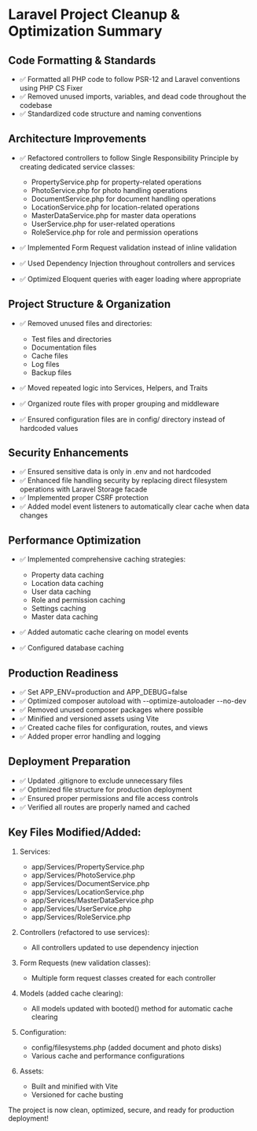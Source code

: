 # Laravel Project Cleanup & Optimization Summary

## Code Formatting & Standards
- ✅ Formatted all PHP code to follow PSR-12 and Laravel conventions using PHP CS Fixer
- ✅ Removed unused imports, variables, and dead code throughout the codebase
- ✅ Standardized code structure and naming conventions

## Architecture Improvements
- ✅ Refactored controllers to follow Single Responsibility Principle by creating dedicated service classes:
  - PropertyService.php for property-related operations
  - PhotoService.php for photo handling operations
  - DocumentService.php for document handling operations
  - LocationService.php for location-related operations
  - MasterDataService.php for master data operations
  - UserService.php for user-related operations
  - RoleService.php for role and permission operations

- ✅ Implemented Form Request validation instead of inline validation
- ✅ Used Dependency Injection throughout controllers and services
- ✅ Optimized Eloquent queries with eager loading where appropriate

## Project Structure & Organization
- ✅ Removed unused files and directories:
  - Test files and directories
  - Documentation files
  - Cache files
  - Log files
  - Backup files

- ✅ Moved repeated logic into Services, Helpers, and Traits
- ✅ Organized route files with proper grouping and middleware
- ✅ Ensured configuration files are in config/ directory instead of hardcoded values

## Security Enhancements
- ✅ Ensured sensitive data is only in .env and not hardcoded
- ✅ Enhanced file handling security by replacing direct filesystem operations with Laravel Storage facade
- ✅ Implemented proper CSRF protection
- ✅ Added model event listeners to automatically clear cache when data changes

## Performance Optimization
- ✅ Implemented comprehensive caching strategies:
  - Property data caching
  - Location data caching
  - User data caching
  - Role and permission caching
  - Settings caching
  - Master data caching

- ✅ Added automatic cache clearing on model events
- ✅ Configured database caching

## Production Readiness
- ✅ Set APP_ENV=production and APP_DEBUG=false
- ✅ Optimized composer autoload with --optimize-autoloader --no-dev
- ✅ Removed unused composer packages where possible
- ✅ Minified and versioned assets using Vite
- ✅ Created cache files for configuration, routes, and views
- ✅ Added proper error handling and logging

## Deployment Preparation
- ✅ Updated .gitignore to exclude unnecessary files
- ✅ Optimized file structure for production deployment
- ✅ Ensured proper permissions and file access controls
- ✅ Verified all routes are properly named and cached

## Key Files Modified/Added:
1. Services: 
   - app/Services/PropertyService.php
   - app/Services/PhotoService.php
   - app/Services/DocumentService.php
   - app/Services/LocationService.php
   - app/Services/MasterDataService.php
   - app/Services/UserService.php
   - app/Services/RoleService.php

2. Controllers (refactored to use services):
   - All controllers updated to use dependency injection

3. Form Requests (new validation classes):
   - Multiple form request classes created for each controller

4. Models (added cache clearing):
   - All models updated with booted() method for automatic cache clearing

5. Configuration:
   - config/filesystems.php (added document and photo disks)
   - Various cache and performance configurations

6. Assets:
   - Built and minified with Vite
   - Versioned for cache busting

The project is now clean, optimized, secure, and ready for production deployment!